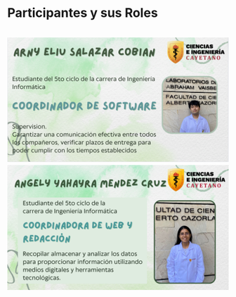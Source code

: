 <h1>Participantes y sus Roles<h1/>

![](https://github.com/ArnySalazar/FdD/blob/main/FdD2024-1/Imagenes/NosotrosImagenes/Arny.jpg)
![](https://github.com/ArnySalazar/FdD/blob/main/FdD2024-1/Imagenes/NosotrosImagenes/Angely.png)
